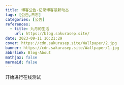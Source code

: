 ```yaml
---
title: 博客公告-记录博客最新动态
tags: [公告,日志]
categories: [公告]
references:
  - title: 九月的生活
    url: https://blog.sakurasep.site/
date: 2023-09-11 16:21:29
cover: https://cdn.sakurasep.site/Wallpaper/2.jpg
banner: https://cdn.sakurasep.site/Wallpaper/1.jpg
abbrlink: Blog-About
mathjax: false
mermaid: false
---
```


<!-- more -->

开始进行在线测试